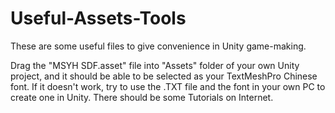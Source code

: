 # Useful-Assets-Tools
These are some useful files to give convenience in Unity game-making.

Drag the "MSYH SDF.asset" file into "Assets" folder of your own Unity project, and it should be able to be selected as your TextMeshPro Chinese font.
If it doesn't work, try to use the .TXT file and the font in your own PC to create one in Unity. There should be some Tutorials on Internet.
